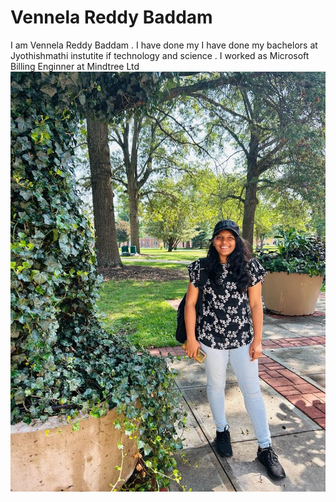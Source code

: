 # Vennela Reddy Baddam
I am Vennela Reddy Baddam . I have done my I have done my bachelors at Jyothishmathi 
instutite if technology and science . I worked as Microsoft Billing Enginner at Mindtree Ltd                                                         
![My Profile Photo](image.png)
